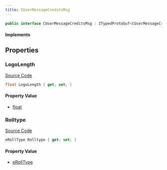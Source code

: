 ```yaml
---
title: CUserMessageCreditsMsg
---
```


```csharp
public interface CUserMessageCreditsMsg : ITypedProtobuf<CUserMessageCreditsMsg>, INativeHandle, INetMessage<CUserMessageCreditsMsg>, IDisposable
```

#### Implements

## Properties

### LogoLength

[Source Code](https://github.com/swiftly-solution/swiftlys2/blob/beta/managed/src/SwiftlyS2.Generated/Protobufs/Interfaces/CUserMessageCreditsMsg.cs#L21)

```csharp
float LogoLength { get; set; }
```

#### Property Value

- [float](https://learn.microsoft.com/dotnet/api/system.single)

### Rolltype

[Source Code](https://github.com/swiftly-solution/swiftlys2/blob/beta/managed/src/SwiftlyS2.Generated/Protobufs/Interfaces/CUserMessageCreditsMsg.cs#L18)

```csharp
eRollType Rolltype { get; set; }
```

#### Property Value

- [eRollType](/docs/api/shared/protobufdefinitions/erolltype)

